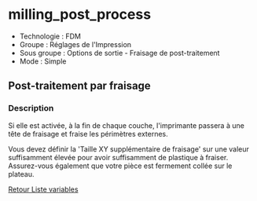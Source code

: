 # milling_post_process

* Technologie : FDM
* Groupe : Réglages de l'Impression
* Sous groupe : Options de sortie - Fraisage de post-traitement
* Mode : Simple

## Post-traitement par fraisage

### Description

Si elle est activée, à la fin de chaque couche, l'imprimante passera à une tête de fraisage et fraise les périmètres externes.

Vous devez définir la 'Taille XY supplémentaire de fraisage' sur une valeur suffisamment élevée pour avoir suffisamment de plastique à fraiser. Assurez-vous également que votre pièce est fermement collée sur le plateau.

[Retour Liste variables](variable_list.md)